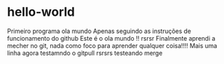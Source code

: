 # hello-world
Primeiro programa ola mundo
Apenas seguindo as instruções de funcionamento do github
Este é o ola mundo !! rsrsr
Finalmente aprendi a mecher no git, nada como foco para aprender qualquer coisa!!!!
Mais uma linha agora testamndo o gitpull rsrsrs
testeando merge
